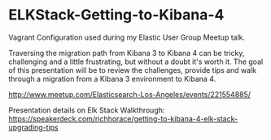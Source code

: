 # ELKStack-Getting-to-Kibana-4

Vagrant Configuration used during my Elastic User Group Meetup talk.

Traversing the migration path from Kibana 3 to Kibana 4 can be tricky, challenging and a little frustrating, 
but without a doubt it's worth it.  The goal of this presentation will be to review the challenges, 
provide tips and walk through a migration from a Kibana 3 environment to Kibana 4. 

http://www.meetup.com/Elasticsearch-Los-Angeles/events/221554885/

Presentation details on Elk Stack Walkthrough:
https://speakerdeck.com/richhorace/getting-to-kibana-4-elk-stack-upgrading-tips


